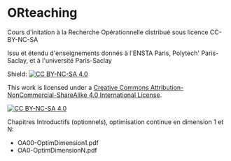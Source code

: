 # ORteaching

Cours d'initation à la Recherche Opérationnelle distribué sous licence CC-BY-NC-SA

Issu et étendu d'enseignements donnés à l'ENSTA Paris, Polytech' Paris-Saclay, et à l'université Paris-Saclay

Shield: [![CC BY-NC-SA 4.0][cc-by-nc-sa-shield]][cc-by-nc-sa]

This work is licensed under a
[Creative Commons Attribution-NonCommercial-ShareAlike 4.0 International License][cc-by-nc-sa].

[![CC BY-NC-SA 4.0][cc-by-nc-sa-image]][cc-by-nc-sa]

[cc-by-nc-sa]: http://creativecommons.org/licenses/by-nc-sa/4.0/
[cc-by-nc-sa-image]: https://licensebuttons.net/l/by-nc-sa/4.0/88x31.png
[cc-by-nc-sa-shield]: https://img.shields.io/badge/License-CC%20BY--NC--SA%204.0-lightgrey.svg

Chapitres Introductifs (optionnels), optimisation continue en dimension 1 et N:
- OA00-OptimDimension1.pdf
- OA0-OptimDimensionN.pdf


